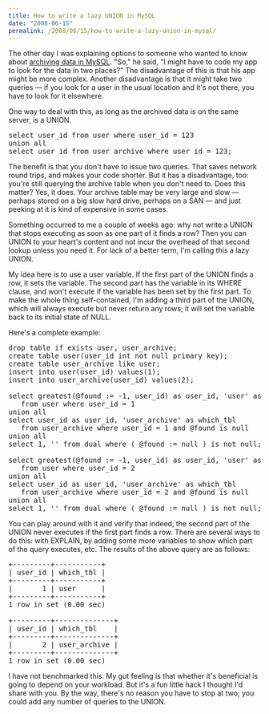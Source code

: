 ```yaml
---
title: How to write a lazy UNION in MySQL
date: "2008-06-15"
permalink: /2008/06/15/how-to-write-a-lazy-union-in-mysql/
---
```

The other day I was explaining options to someone who wanted to know about [archiving data in MySQL][1]. "So," he said, "I might have to code my app to look for the data in two places?" The disadvantage of this is that his app might be more complex. Another disadvantage is that it might take two queries &#8212; if you look for a user in the usual location and it's not there, you have to look for it elsewhere.

One way to deal with this, as long as the archived data is on the same server, is a UNION.

<pre>select user_id from user where user_id = 123
union all
select user_id from user_archive where user_id = 123;</pre>

The benefit is that you don't have to issue two queries. That saves network round trips, and makes your code shorter. But it has a disadvantage, too: you're still querying the archive table when you don't need to. Does this matter? Yes, it does. Your archive table may be very large and slow &#8212; perhaps stored on a big slow hard drive, perhaps on a SAN &#8212; and just peeking at it is kind of expensive in some cases.

Something occurred to me a couple of weeks ago: why not write a UNION that stops executing as soon as one part of it finds a row? Then you can UNION to your heart's content and not incur the overhead of that second lookup unless you need it. For lack of a better term, I'm calling this a lazy UNION.

My idea here is to use a user variable. If the first part of the UNION finds a row, it sets the variable. The second part has the variable in its WHERE clause, and won't execute if the variable has been set by the first part. To make the whole thing self-contained, I'm adding a third part of the UNION, which will always execute but never return any rows; it will set the variable back to its initial state of NULL.

Here's a complete example:

<pre>drop table if exists user, user_archive;
create table user(user_id int not null primary key);
create table user_archive like user;
insert into user(user_id) values(1);
insert into user_archive(user_id) values(2);

select greatest(@found := -1, user_id) as user_id, 'user' as which_tbl
   from user where user_id = 1
union all
select user_id as user_id, 'user_archive' as which_tbl
   from user_archive where user_id = 1 and @found is null
union all
select 1, '' from dual where ( @found := null ) is not null;

select greatest(@found := -1, user_id) as user_id, 'user' as which_tbl
   from user where user_id = 2
union all
select user_id as user_id, 'user_archive' as which_tbl
   from user_archive where user_id = 2 and @found is null
union all
select 1, '' from dual where ( @found := null ) is not null;</pre>

You can play around with it and verify that indeed, the second part of the UNION never executes if the first part finds a row. There are several ways to do this: with EXPLAIN, by adding some more variables to show which part of the query executes, etc. The results of the above query are as follows:

<pre>+---------+-----------+
| user_id | which_tbl |
+---------+-----------+
|       1 | user      | 
+---------+-----------+
1 row in set (0.00 sec)

+---------+--------------+
| user_id | which_tbl    |
+---------+--------------+
|       2 | user_archive | 
+---------+--------------+
1 row in set (0.00 sec)</pre>

I have not benchmarked this. My gut feeling is that whether it's beneficial is going to depend on your workload. But it's a fun little hack I thought I'd share with you. By the way, there's no reason you have to stop at two; you could add any number of queries to the UNION.

 [1]: http://www.xaprb.com/blog/2007/06/13/archive-strategies-for-oltp-servers-part-1/
